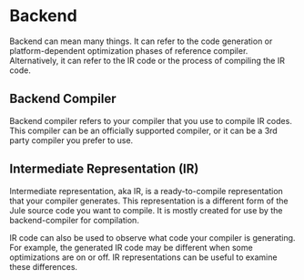 # Backend

Backend can mean many things. It can refer to the code generation or platform-dependent optimization phases of reference compiler. Alternatively, it can refer to the IR code or the process of compiling the IR code.

## Backend Compiler

Backend compiler refers to your compiler that you use to compile IR codes. This compiler can be an officially supported compiler, or it can be a 3rd party compiler you prefer to use.

## Intermediate Representation (IR)

Intermediate representation, aka IR, is a ready-to-compile representation that your compiler generates. This representation is a different form of the Jule source code you want to compile. It is mostly created for use by the backend-compiler for compilation.

IR code can also be used to observe what code your compiler is generating. For example, the generated IR code may be different when some optimizations are on or off. IR representations can be useful to examine these differences.
